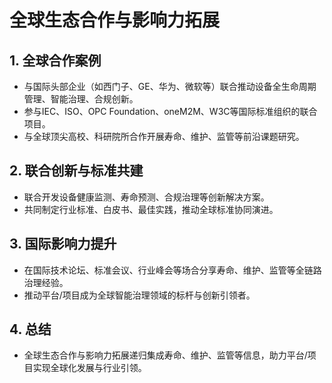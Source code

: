 # 全球生态合作与影响力拓展

## 1. 全球合作案例

- 与国际头部企业（如西门子、GE、华为、微软等）联合推动设备全生命周期管理、智能治理、合规创新。
- 参与IEC、ISO、OPC Foundation、oneM2M、W3C等国际标准组织的联合项目。
- 与全球顶尖高校、科研院所合作开展寿命、维护、监管等前沿课题研究。

## 2. 联合创新与标准共建

- 联合开发设备健康监测、寿命预测、合规治理等创新解决方案。
- 共同制定行业标准、白皮书、最佳实践，推动全球标准协同演进。

## 3. 国际影响力提升

- 在国际技术论坛、标准会议、行业峰会等场合分享寿命、维护、监管等全链路治理经验。
- 推动平台/项目成为全球智能治理领域的标杆与创新引领者。

## 4. 总结

- 全球生态合作与影响力拓展递归集成寿命、维护、监管等信息，助力平台/项目实现全球化发展与行业引领。

